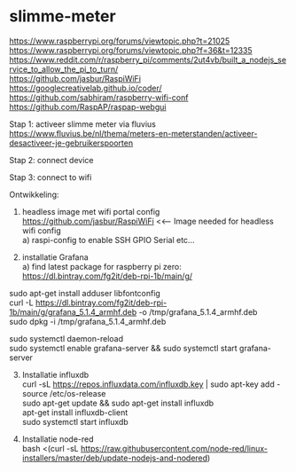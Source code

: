 # slimme-meter
https://www.raspberrypi.org/forums/viewtopic.php?t=21025 </br>
https://www.raspberrypi.org/forums/viewtopic.php?f=36&t=12335 </br>
https://www.reddit.com/r/raspberry_pi/comments/2ut4vb/built_a_nodejs_service_to_allow_the_pi_to_turn/ </br>
https://github.com/jasbur/RaspiWiFi </br>
https://googlecreativelab.github.io/coder/ </br>
https://github.com/sabhiram/raspberry-wifi-conf </br>
https://github.com/RaspAP/raspap-webgui </br>

Stap 1: activeer slimme meter via fluvius
https://www.fluvius.be/nl/thema/meters-en-meterstanden/activeer-desactiveer-je-gebruikerspoorten

Stap 2: connect device

Stap 3: connect to wifi


Ontwikkeling:
1) headless image met wifi portal config </br>
https://github.com/jasbur/RaspiWiFi  <<-- Image needed for headless wifi config </br>
 a) raspi-config to enable SSH GPIO Serial etc... </br>

2) installatie Grafana </br>
a) find latest package for raspberry pi zero: https://dl.bintray.com/fg2it/deb-rpi-1b/main/g/ </br>

sudo apt-get install adduser libfontconfig </br>
curl -L https://dl.bintray.com/fg2it/deb-rpi-1b/main/g/grafana_5.1.4_armhf.deb -o /tmp/grafana_5.1.4_armhf.deb </br>
sudo dpkg -i /tmp/grafana_5.1.4_armhf.deb </br>

sudo systemctl daemon-reload </br>
sudo systemctl enable grafana-server && sudo systemctl start grafana-server </br>

3) Installatie influxdb </br>
curl -sL https://repos.influxdata.com/influxdb.key | sudo apt-key add - </br>
source /etc/os-release </br>
sudo apt-get update && sudo apt-get install influxdb</br>
apt-get install influxdb-client </br>
sudo systemctl start influxdb</br>

4) Installatie node-red </br>
bash <(curl -sL https://raw.githubusercontent.com/node-red/linux-installers/master/deb/update-nodejs-and-nodered)





